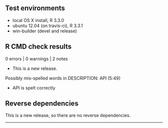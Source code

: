 ## Test environments
* local OS X install, R 3.3.0
* ubuntu 12.04 (on travis-ci), R 3.3.1
* win-builder (devel and release)

## R CMD check results

0 errors | 0 warnings | 2 notes

* This is a new release.

Possibly mis-spelled words in DESCRIPTION:
  API (5:49)
  
* API is spelt correctly

## Reverse dependencies

This is a new release, so there are no reverse dependencies.

---

